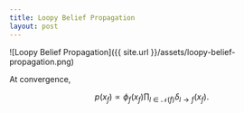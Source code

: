 ```yaml
---
title: Loopy Belief Propagation 
layout: post
---
```


<script type="text/javascript" src="https://cdn.mathjax.org/mathjax/latest/MathJax.js?config=TeX-AMS-MML_HTMLorMML"></script>
<script type="text/x-mathjax-config">MathJax.Hub.Config({tex2jax: {inlineMath: [['$','$'], ['\\(','\\)']]}});</script>

![Loopy Belief Propagation]({{ site.url }}/assets/loopy-belief-propagation.png)

At convergence,

$$p(x_f)\propto\phi_f(x_f)\prod_{l\in\mathcal{N}(f)}\delta_{l\rightarrow f}(x_f).$$

